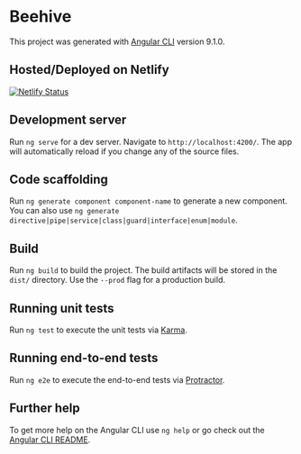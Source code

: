 # Beehive

This project was generated with [Angular CLI](https://github.com/angular/angular-cli) version 9.1.0.

## Hosted/Deployed on Netlify

[![Netlify Status](https://api.netlify.com/api/v1/badges/144c99e3-4b62-494c-8b01-fe1a56c4740e/deploy-status)](https://app.netlify.com/sites/affectionate-kirch-0282f1/deploys)

## Development server

Run `ng serve` for a dev server. Navigate to `http://localhost:4200/`. The app will automatically reload if you change any of the source files.

## Code scaffolding

Run `ng generate component component-name` to generate a new component. You can also use `ng generate directive|pipe|service|class|guard|interface|enum|module`.

## Build

Run `ng build` to build the project. The build artifacts will be stored in the `dist/` directory. Use the `--prod` flag for a production build.

## Running unit tests

Run `ng test` to execute the unit tests via [Karma](https://karma-runner.github.io).

## Running end-to-end tests

Run `ng e2e` to execute the end-to-end tests via [Protractor](http://www.protractortest.org/).

## Further help

To get more help on the Angular CLI use `ng help` or go check out the [Angular CLI README](https://github.com/angular/angular-cli/blob/master/README.md).
